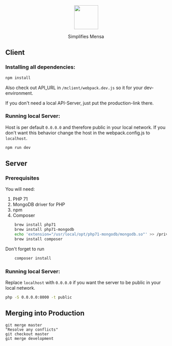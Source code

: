 <div align="center">
    <img width="75" vspace="" hspace="25" src="https://qvieo.com/githubimg/mlogo_md.svg">
  <p>Simplifies Mensa<p>
</div>

## Client

### Installing all dependencies:

```bash
npm install
```

Also check out API_URL in `/mclient/webpack.dev.js` so it for your dev-environment.

If you don't need a local API-Server, just put the production-link there.

### Running local Server:

Host is per default `0.0.0.0` and therefore public in your local network. If you don't want this behavior change the host in the webpack.config.js to `localhost`.

```bash
npm run dev
```

## Server

### Prerequisites

You will need:
1. PHP 71
2. MongoDB driver for PHP
3. npm
4. Composer

```bash
	brew install php71
	brew install php71-mongodb
	echo 'extension="/usr/local/opt/php71-mongodb/mongodb.so"' >> /private/etc/php.ini
	brew install composer
```

Don't forget to run
```bash
	composer install
```

### Running local Server:

Replace `localhost` with `0.0.0.0` if you want the server to be public in your local network.

```bash
php -S 0.0.0.0:8000 -t public
```

## Merging into Production
```
git merge master
"Resolve any conflicts"
git checkout master
git merge development
```